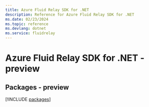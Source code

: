 ```yaml
---
title: Azure Fluid Relay SDK for .NET
description: Reference for Azure Fluid Relay SDK for .NET
ms.date: 02/23/2024
ms.topic: reference
ms.devlang: dotnet
ms.service: fluidrelay
---
```

# Azure Fluid Relay SDK for .NET - preview
## Packages - preview
[!INCLUDE [packages](fluid-relay-index.md)]